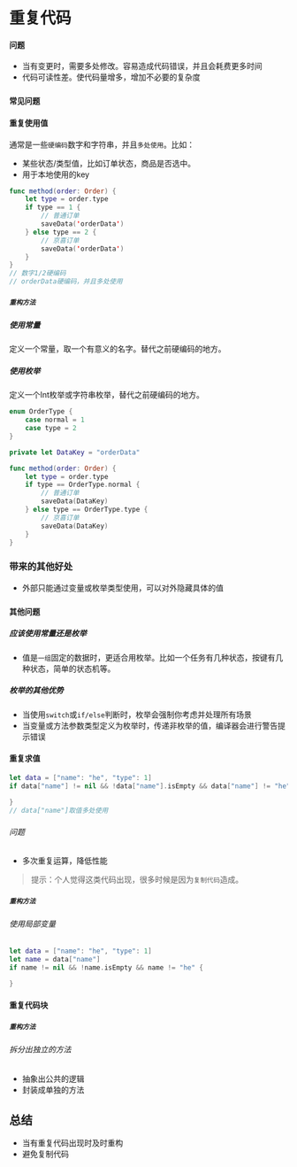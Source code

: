 # 重复代码
#### 问题
- 当有变更时，需要多处修改。容易造成代码错误，并且会耗费更多时间
- 代码可读性差。使代码量增多，增加不必要的复杂度

### `常见问题`
#### 重复使用值
通常是一些`硬编码`数字和字符串，并且`多处使用`。比如：
- 某些状态/类型值，比如订单状态，商品是否选中。
- 用于本地使用的key
```swift
func method(order: Order) {
    let type = order.type
    if type == 1 {
        // 普通订单
        saveData('orderData')
    } else type == 2 {
        // 京喜订单
        saveData('orderData')
    }
}
// 数字1/2硬编码
// orderData硬编码，并且多处使用
```

##### `重构方法`
##### 使用常量
定义一个常量，取一个有意义的名字。替代之前硬编码的地方。
##### 使用枚举
定义一个Int枚举或字符串枚举，替代之前硬编码的地方。
```swift
enum OrderType {
    case normal = 1
    case type = 2
}

private let DataKey = "orderData"

func method(order: Order) {
    let type = order.type
    if type == OrderType.normal {
        // 普通订单
        saveData(DataKey)
    } else type == OrderType.type {
        // 京喜订单
        saveData(DataKey)
    }
}
```

### 带来的其他好处
- 外部只能通过变量或枚举类型使用，可以对外隐藏具体的值

### `其他问题`
##### 应该使用常量还是枚举
- 值是`一组`固定的数据时，更适合用枚举。比如一个任务有几种状态，按键有几种状态，简单的状态机等。
##### 枚举的其他优势
- 当使用`switch`或`if/else`判断时，枚举会强制你考虑并处理所有场景
- 当变量或方法参数类型定义为枚举时，传递非枚举的值，编译器会进行警告提示错误


#### 重复求值
```swift
let data = ["name": "he", "type": 1]
if data["name"] != nil && !data["name"].isEmpty && data["name"] != "he" {
    
}
// data["name"]取值多处使用
```
###### 问题
- 多次重复运算，降低性能
> 提示：个人觉得这类代码出现，很多时候是因为`复制代码`造成。

##### `重构方法`
###### 使用局部变量
```swift
let data = ["name": "he", "type": 1]
let name = data["name"]
if name != nil && !name.isEmpty && name != "he" {
    
}
```

#### 重复代码块
##### `重构方法`
###### 拆分出独立的方法
- 抽象出公共的逻辑
- 封装成单独的方法


## 总结
- 当有重复代码出现时及时重构
- 避免复制代码
